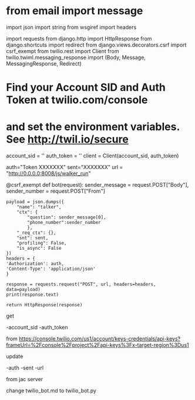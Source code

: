 # from email import message
import json
import string
from wsgiref import headers

import requests
from django.http import HttpResponse
from django.shortcuts import redirect
from django.views.decorators.csrf import csrf_exempt
from twilio.rest import Client
from twilio.twiml.messaging_response import (Body, Message, MessagingResponse,
                                             Redirect)

# Find your Account SID and Auth Token at twilio.com/console
# and set the environment variables. See http://twil.io/secure
account_sid = ''
auth_token = ''
client = Client(account_sid, auth_token)


auth="Token XXXXXXX"
sent="XXXXXXX"
url = "http://0.0.0.0:8008/js/walker_run"

@csrf_exempt
def bot(request):
    sender_message = request.POST["Body"],
    sender_number = request.POST["From"]


    payload = json.dumps({
        "name": "talker",
        "ctx": {
            "question": sender_message[0], 
            "phone_number":sender_number
            },
        "_req_ctx": {},
        "snt": sent,
        "profiling": False,
        "is_async": False
    })
    headers = {
    'Authorization': auth,
    'Content-Type': 'application/json'
    }

    response = requests.request("POST", url, headers=headers, data=payload)
    print(response.text)

    return HttpResponse(response)




get 

-account_sid
-auth_token 

from https://console.twilio.com/us1/account/keys-credentials/api-keys?frameUrl=%2Fconsole%2Fproject%2Fapi-keys%3Fx-target-region%3Dus1

update

-auth
-sent
-url

from jac server


change twilio_bot.md to twilio_bot.py